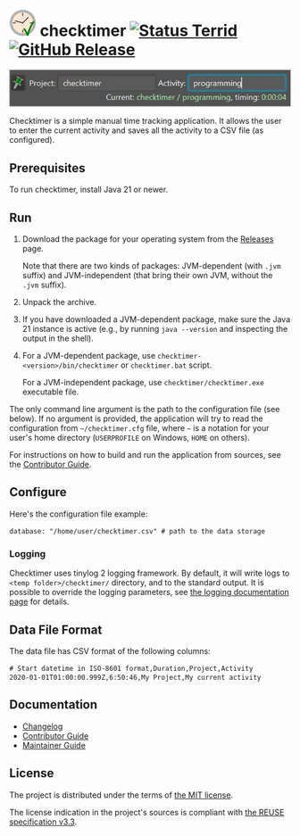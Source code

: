 <!--
SPDX-FileCopyrightText: 2024-2025 Friedrich von Never <friedrich@fornever.me>

SPDX-License-Identifier: MIT
-->

![Project icon][icons.checktimer] checktimer [![Status Terrid][status-terrid]][andivionian-status-classifier] [![GitHub Release][badge.release]][releases]
==========

![checktimer screenshot][screenshot]

Checktimer is a simple manual time tracking application. It allows the user to enter the current activity and saves all the activity to a CSV file (as configured).

Prerequisites
-------------
To run checktimer, install Java 21 or newer.

Run
---
1. Download the package for your operating system from the [Releases][releases] page.

   Note that there are two kinds of packages: JVM-dependent (with `.jvm` suffix) and JVM-independent (that bring their own JVM, without the `.jvm` suffix).
2. Unpack the archive.
3. If you have downloaded a JVM-dependent package, make sure the Java 21 instance is active (e.g., by running `java --version` and inspecting the output in the shell).
4. For a JVM-dependent package, use `checktimer-<version>/bin/checktimer` or `checktimer.bat` script.

   For a JVM-independent package, use `checktimer/checktimer.exe` executable file.

The only command line argument is the path to the configuration file (see below). If no argument is provided, the application will try to read the configuration from `~/checktimer.cfg` file, where `~` is a notation for your user's home directory (`USERPROFILE` on Windows, `HOME` on others).

For instructions on how to build and run the application from sources, see the [Contributor Guide][docs.contributing].

Configure
---------
Here's the configuration file example:
```
database: "/home/user/checktimer.csv" # path to the data storage
```

### Logging
Checktimer uses tinylog 2 logging framework. By default, it will write logs to `<temp folder>/checktimer/` directory, and to the standard output. It is possible to override the logging parameters, see [the logging documentation page][docs.tinylog] for details.

Data File Format
----------------
The data file has CSV format of the following columns:
```csv
# Start datetime in ISO-8601 format,Duration,Project,Activity
2020-01-01T01:00:00.999Z,6:50:46,My Project,My current activity
```

Documentation
-------------
- [Changelog][docs.changelog]
- [Contributor Guide][docs.contributing]
- [Maintainer Guide][docs.maintainer-guide]

License
-------
The project is distributed under the terms of [the MIT license][docs.license].

The license indication in the project's sources is compliant with [the REUSE specification v3.3][reuse.spec].

[andivionian-status-classifier]: https://andivionian.fornever.me/v1/#status-terrid-
[badge.release]: https://img.shields.io/github/v/release/ForNeVeR/checktimer
[docs.changelog]: CHANGELOG.md
[docs.contributing]: CONTRIBUTING.md
[docs.license]: LICENSE.txt
[docs.maintainer-guide]: MAINTAINERSHIP.md
[docs.tinylog]: https://tinylog.org/v2/configuration/
[icons.checktimer]: src/main/resources/icons/checktimer.svg
[releases]: https://github.com/ForNeVeR/checktimer/releases
[reuse.spec]: https://reuse.software/spec-3.3/
[screenshot]: docs/screenshot.png
[status-terrid]: https://img.shields.io/badge/status-terrid-green.svg
